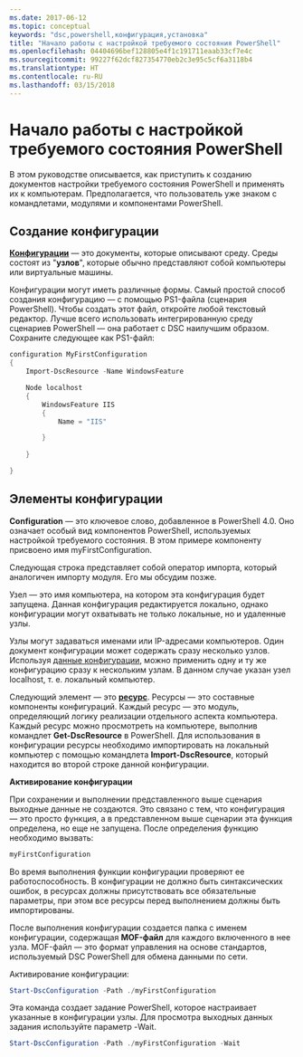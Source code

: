 ```yaml
---
ms.date: 2017-06-12
ms.topic: conceptual
keywords: "dsc,powershell,конфигурация,установка"
title: "Начало работы с настройкой требуемого состояния PowerShell"
ms.openlocfilehash: 04404696bef128805e4f1c191711eaab33cf7e4c
ms.sourcegitcommit: 99227f62dcf827354770eb2c3e95c5cf6a3118b4
ms.translationtype: HT
ms.contentlocale: ru-RU
ms.lasthandoff: 03/15/2018
---
```

# <a name="getting-started-with-powershell-desired-state-configuration"></a>Начало работы с настройкой требуемого состояния PowerShell #

В этом руководстве описывается, как приступить к созданию документов настройки требуемого состояния PowerShell и применять их к компьютерам. Предполагается, что пользователь уже знаком с командлетами, модулями и компонентами PowerShell. 


## <a name="create-a-configuration"></a>Создание конфигурации ##

[**Конфигурации**](https://msdn.microsoft.com/powershell/dsc/configurations) — это документы, которые описывают среду. Среды состоят из "**узлов**", которые обычно представляют собой компьютеры или виртуальные машины. 

Конфигурации могут иметь различные формы. Самый простой способ создания конфигурацию — с помощью PS1-файла (сценария PowerShell). Чтобы создать этот файл, откройте любой текстовый редактор. Лучше всего использовать интегрированную среду сценариев PowerShell — она работает с DSC наилучшим образом. Сохраните следующее как PS1-файл:

```powershell
configuration MyFirstConfiguration
{
    Import-DscResource -Name WindowsFeature

    Node localhost
    {
        WindowsFeature IIS
        {
            Name = "IIS"

        }
        
    }

}
```
## <a name="parts-of-a-configuration"></a>Элементы конфигурации ##
**Configuration** — это ключевое слово, добавленное в PowerShell 4.0. Оно означает особый вид компонентов PowerShell, используемых настройкой требуемого состояния. В этом примере компоненту присвоено имя myFirstConfiguration. 

Следующая строка представляет собой оператор импорта, который аналогичен импорту модуля. Его мы обсудим позже.

Узел — это имя компьютера, на котором эта конфигурация будет запущена. Данная конфигурация редактируется локально, однако конфигурации могут охватывать не только локальные, но и удаленные узлы. 

Узлы могут задаваться именами или IP-адресами компьютеров. Один документ конфигурации может содержать сразу несколько узлов. Используя [данные конфигурации](https://msdn.microsoft.com/powershell/dsc/configdata), можно применить одну и ту же конфигурацию сразу к нескольким узлам. В данном случае указан узел localhost, т. е. локальный компьютер. 

Следующий элемент — это [**ресурс**](https://msdn.microsoft.com/powershell/dsc/resources). Ресурсы — это составные компоненты конфигураций. Каждый ресурс — это модуль, определяющий логику реализации отдельного аспекта компьютера. Каждый ресурс можно просмотреть на компьютере, выполнив командлет **Get-DscResource** в PowerShell. Для использования в конфигурации ресурсы необходимо импортировать на локальный компьютер с помощью командлета **Import-DscResource**, который находится во второй строке данной конфигурации. 

**Активирование конфигурации**

При сохранении и выполнении представленного выше сценария выходные данные не создаются. Это связано с тем, что конфигурация — это просто функция, а в представленном выше сценарии эта функция определена, но еще не запущена. После определения функцию необходимо вызвать:
```powershell
myFirstConfiguration
```

Во время выполнения функции конфигурации проверяют ее работоспособность. В конфигурации не должно быть синтаксических ошибок, в ресурсах должны присутствовать все обязательные параметры, при этом все ресурсы перед выполнением должны быть импортированы.

После выполнения конфигурации создается папка с именем конфигурации, содержащая **MOF-файл** для каждого включенного в нее узла. MOF-файл — это формат управления на основе стандартов, используемый DSC PowerShell для обмена данными по сети.

Активирование конфигурации:
```powershell
Start-DscConfiguration -Path ./myFirstConfiguration
```
Эта команда создает задание PowerShell, которое настраивает указанные в конфигурации узлы. Для просмотра выходных данных задания используйте параметр -Wait. 
```powershell
Start-DscConfiguration -Path ./myFirstConfiguration -Wait
```

